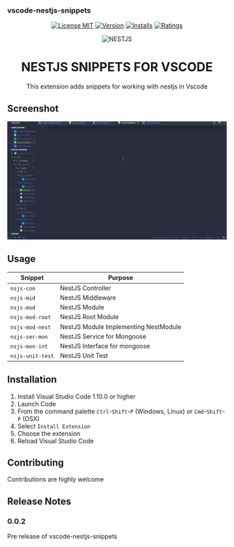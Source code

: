 ### vscode-nestjs-snippets

<p align="center">
<a title="License MIT" href="https://opensource.org/licenses/MIT"><img src="https://img.shields.io/badge/License-MIT-brightgreen.svg" alt="License MIT" /></a>
<a title="Version" href="https://marketplace.visualstudio.com/items?itemName=ashinzekene.nestjs"><img src="https://vsmarketplacebadge.apphb.com/version-short/ashinzekene.nestjs.svg" alt="Version" /></a>
<a title="Installs" href="https://marketplace.visualstudio.com/items?itemName=ashinzekene.nestjs"><img src="https://vsmarketplacebadge.apphb.com/installs/ashinzekene.nestjs.svg" alt="Installs" /></a>
<a title="Ratings" href="https://marketplace.visualstudio.com/items?itemName=ashinzekene.nestjs"><img src="https://vsmarketplacebadge.apphb.com/rating/ashinzekene.nestjs.svg" alt="Ratings" /></a>
</p>

<p align="center">
  <img src="https://github.com/ashinzekene/vscode-nestjs-snippets/blob/master/nestjs.jpg" alt="NESTJS" />
  <h1 align="center">NESTJS SNIPPETS FOR VSCODE</h1>
  <p align="center">This extension adds snippets for working with nestjs in Vscode</p>
</p>


## Screenshot

![Usage](img.gif)

## Usage


| Snippet                      | Purpose                                   |
|------------------------------|--------------------------------------     |
| `nsjs-con`                   | NestJS Controller                         |
| `nsjs-mid`                   | NestJS Middleware                         |
| `nsjs-mod`                   | NestJS Module                             |
| `nsjs-mod-root`              | NestJS Root Module                        |
| `nsjs-mod-nest`              | NestJS Module Implementing NestModule     |
| `nsjs-ser-mon`               | NestJS Service for Mongoose               |
| `nsjs-mon-int`               | NestJS Interface for mongoose             |
| `nsjs-unit-test`             | NestJS Unit Test                          |


## Installation

1. Install Visual Studio Code 1.10.0 or higher
1. Launch Code
1. From the command palette `Ctrl`-`Shift`-`P` (Windows, Linux) or `Cmd`-`Shift`-`P` (OSX)
1. Select `Install Extension`
1. Choose the extension
1. Reload Visual Studio Code

## Contributing

Contributions are highly welcome

## Release Notes

### 0.0.2
Pre release of vscode-nestjs-snippets